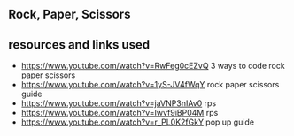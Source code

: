 ## Rock, Paper, Scissors


## resources and links used
- https://www.youtube.com/watch?v=RwFeg0cEZvQ 3 ways to code rock paper scissors
- https://www.youtube.com/watch?v=1yS-JV4fWqY rock paper scissors guide
- https://www.youtube.com/watch?v=jaVNP3nIAv0 rps
- https://www.youtube.com/watch?v=Iwvf9iBP04M rps
- https://www.youtube.com/watch?v=r_PL0K2fGkY pop up guide
